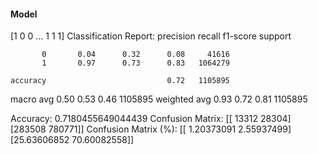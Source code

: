 #### Model
[1 0 0 ... 1 1 1]
Classification Report:
              precision    recall  f1-score   support

           0       0.04      0.32      0.08     41616
           1       0.97      0.73      0.83   1064279

    accuracy                           0.72   1105895
   macro avg       0.50      0.53      0.46   1105895
weighted avg       0.93      0.72      0.81   1105895

Accuracy: 0.7180455649044439
Confusion Matrix:
[[ 13312  28304]
 [283508 780771]]
Confusion Matrix (%):
[[ 1.20373091  2.55937499]
 [25.63606852 70.60082558]]
